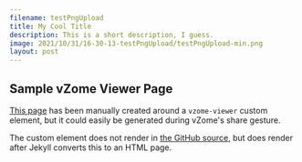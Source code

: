 ```yaml
---
filename: testPngUpload
title: My Cool Title
description: This is a short description, I guess.
image: 2021/10/31/16-30-13-testPngUpload/testPngUpload-min.png
layout: post
---
```


## Sample vZome Viewer Page

[This page][self] has been manually created around a `vzome-viewer` custom element,
but it could easily be generated during vZome's share gesture.

The custom element does not render in [the GitHub source][github], but does render after Jekyll converts this to an HTML page.

<vzome-viewer src="./{{ page.filename }}.vZome" style="width: 100%; height: 50vh;">
</vzome-viewer>



[self]: https://vorth.github.io/vzome-sharing/2021/10/31/16-30-13-testPngUpload/
[github]: https://github.com/vorth/vzome-sharing/blob/main/2021/10/31/16-30-13-testPngUpload/index.md
